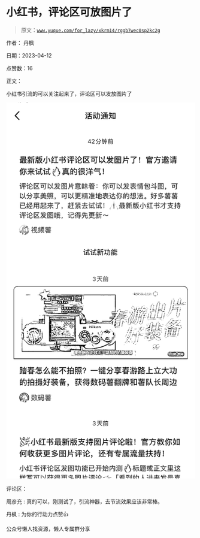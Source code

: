 # 小红书，评论区可放图片了

> 原文：[`www.yuque.com/for_lazy/xkrm14/rggb7wec0sp2kc2g`](https://www.yuque.com/for_lazy/xkrm14/rggb7wec0sp2kc2g)

作者： 丹枫

日期：2023-04-12

点赞数：16

正文：

小红书引流的可以关注起来了，评论区可以发放图片了

![](img/7618577bd1edb33d8d7b516cd0546857.png)

评论区：

周彦充 : 真的可以，刚测试了，引流神器，去节流效果应该非常棒。

丹枫 : 为你的行动力点赞👍

公众号懒人找资源，懒人专属群分享

